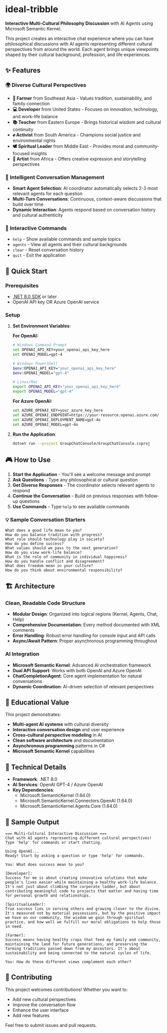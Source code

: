 # ideal-tribble

**Interactive Multi-Cultural Philosophy Discussion** with AI Agents using Microsoft Semantic Kernel.

This project creates an interactive chat experience where you can have philosophical discussions with AI agents representing different cultural perspectives from around the world. Each agent brings unique viewpoints shaped by their cultural background, profession, and life experiences.

## ✨ Features

### 🌍 **Diverse Cultural Perspectives**
- **🌾 Farmer** from Southeast Asia - Values tradition, sustainability, and family connection
- **💻 Developer** from United States - Focuses on innovation, technology, and work-life balance  
- **📚 Teacher** from Eastern Europe - Brings historical wisdom and cultural continuity
- **✊ Activist** from South America - Champions social justice and environmental rights
- **🕊️ Spiritual Leader** from Middle East - Provides moral and community-focused insights
- **🎨 Artist** from Africa - Offers creative expression and storytelling perspectives

### 🤖 **Intelligent Conversation Management**
- **Smart Agent Selection**: AI coordinator automatically selects 2-3 most relevant agents for each question
- **Multi-Turn Conversations**: Continuous, context-aware discussions that build over time
- **Dynamic Interaction**: Agents respond based on conversation history and cultural authenticity

### 💬 **Interactive Commands**
- `help` - Show available commands and sample topics
- `agents` - View all agents and their cultural backgrounds  
- `clear` - Reset conversation history
- `quit` - Exit the application

## 🚀 Quick Start

### Prerequisites
- [.NET 8.0 SDK](https://dotnet.microsoft.com/download) or later
- OpenAI API key OR Azure OpenAI service

### Setup

1. **Set Environment Variables**:

   **For OpenAI:**
   ```bash
   # Windows Command Prompt
   set OPENAI_API_KEY=your_openai_api_key_here
   set OPENAI_MODEL=gpt-4
   
   # Windows PowerShell  
   $env:OPENAI_API_KEY="your_openai_api_key_here"
   $env:OPENAI_MODEL="gpt-4"
   
   # Linux/Mac
   export OPENAI_API_KEY="your_openai_api_key_here"
   export OPENAI_MODEL="gpt-4"
   ```

   **For Azure OpenAI:**
   ```bash
   set AZURE_OPENAI_KEY=your_azure_key_here
   set AZURE_OPENAI_ENDPOINT=https://your-resource.openai.azure.com/
   set AZURE_OPENAI_DEPLOYMENT_NAME=gpt-4o
   set AZURE_OPENAI_MODEL=gpt-4o
   ```

2. **Run the Application**:
   ```bash
   dotnet run --project GroupChatConsole/GroupChatConsole.csproj
   ```

## 🎮 How to Use

1. **Start the Application** - You'll see a welcome message and prompt
2. **Ask Questions** - Type any philosophical or cultural question
3. **Get Diverse Responses** - The coordinator selects relevant agents to respond
4. **Continue the Conversation** - Build on previous responses with follow-up questions
5. **Use Commands** - Type `help` to see available commands

### 💡 Sample Conversation Starters

```
What does a good life mean to you?
How do you balance tradition with progress?
What role should technology play in society?
How do you define success?
What values should we pass to the next generation?
How do you view work-life balance?
What is the role of community in individual happiness?
How do you handle conflict and disagreement?
What does freedom mean in your culture?
How do you think about environmental responsibility?
```

## 🏗️ Architecture

### **Clean, Readable Code Structure**
- **Modular Design**: Organized into logical regions (Kernel, Agents, Chat, Help)
- **Comprehensive Documentation**: Every method documented with XML comments
- **Error Handling**: Robust error handling for console input and API calls
- **Async/Await Pattern**: Proper asynchronous programming throughout

### **AI Integration**
- **Microsoft Semantic Kernel**: Advanced AI orchestration framework
- **Dual API Support**: Works with both OpenAI and Azure OpenAI
- **ChatCompletionAgent**: Core agent implementation for natural conversations
- **Dynamic Coordination**: AI-driven selection of relevant perspectives

## 🎯 Educational Value

This project demonstrates:
- **Multi-agent AI systems** with cultural diversity
- **Interactive conversation design** and user experience
- **Cross-cultural perspective modeling** in AI
- **Clean software architecture** and documentation
- **Asynchronous programming** patterns in C#
- **Microsoft Semantic Kernel** capabilities

## 🔧 Technical Details

- **Framework**: .NET 8.0
- **AI Services**: OpenAI GPT-4 / Azure OpenAI
- **Key Dependencies**:
  - Microsoft.SemanticKernel (1.64.0)
  - Microsoft.SemanticKernel.Connectors.OpenAI (1.64.0) 
  - Microsoft.SemanticKernel.Agents.Core (1.64.0)

## 📱 Sample Output

```
=== Multi-Cultural Interactive Discussion ===
Chat with AI agents representing different cultural perspectives!
Type 'help' for commands or start chatting.

Using OpenAI...
Ready! Start by asking a question or type 'help' for commands.

You: What does success mean to you?

[Developer]:
Success for me is about creating innovative solutions that make people's lives easier while maintaining a healthy work-life balance. It's not just about climbing the corporate ladder, but about contributing meaningful code to projects that matter and having time for personal growth and relationships.

[SpiritualLeader]:
True success lies in serving others and growing closer to the divine. It's measured not by material possessions, but by the positive impact we have on our community, the wisdom we gain through spiritual practice, and how well we fulfill our moral obligations to help those in need.

[Farmer]:
Success means having healthy crops that feed my family and community, maintaining the land for future generations, and preserving the farming traditions passed down from my ancestors. It's about sustainability and being connected to the natural cycles of life.

You: How do these different views complement each other?
```

## 🤝 Contributing

This project welcomes contributions! Whether you want to:
- Add new cultural perspectives
- Improve the conversation flow
- Enhance the user interface
- Add new features

Feel free to submit issues and pull requests.
